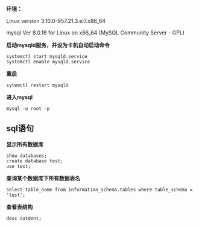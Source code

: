 **环境：**

Linux version 3.10.0-957.21.3.el7.x86_64

mysql  Ver 8.0.18 for Linux on x86_64 (MySQL Community Server - GPL)

**启动mysqld服务，并设为卡机自动启动命令**

```
systemctl start mysqld.service
systemctl enable mysqld.service
```

**重启**

```
sytemctl restart mysqld
```

**进入mysql**

```
mysql -u root -p
```

## sql语句

**显示所有数据库**

```
show databases;
create database test;
use test;
```

**查询某个数据库下所有数据表名**

```
select table_name from information_schema.tables where table_schema = 'test';
```

**查看表结构**

```
desc sutdent;
```

